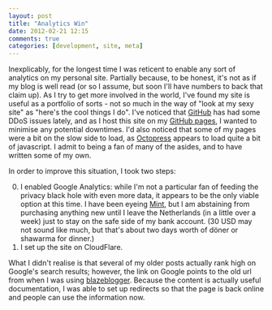 ```yaml
---
layout: post
title: "Analytics Win"
date: 2012-02-21 12:15
comments: true
categories: [development, site, meta]
---
```


Inexplicably, for the longest time I was reticent to enable any sort of
analytics on my personal site. Partially because, to be honest, it's not
as if my blog is well read (or so I assume, but soon I'll have numbers
to back that claim up). As I try to get more involved in the world, I've
found my site is useful as a portfolio of sorts - not so much in the way
of "look at my sexy site" as "here's the cool things I do". I've noticed
that [GitHub](https://github.com) has had some DDoS issues lately, and as
I host this site on my [GitHub pages](http://pages.github.com/), I wanted
to minimise any potential downtimes. I'd also noticed that some of my
pages were a bit on the slow side to load, as [Octopress](http://octopress.org/)
appears to load quite a bit of javascript. I admit to being a fan of many of
the asides, and to have written some of my own. 

<!-- more -->

In order to improve this situation, I took two steps:

0. I enabled Google Analytics: 
while I'm not a particular fan of feeding the privacy black hole with even more
data, it appears to be the only viable option at this time. I have been eyeing
[Mint](http://haveamint.com/), but I am abstaining from purchasing anything new
until I leave the Netherlands (in a little over a week) just to stay on the
safe side of my bank account. (30 USD may not sound like much, but that's about 
two days worth of döner or shawarma for dinner.) 
0. I set up the site on CloudFlare.

What I didn't realise is that several of my older posts actually rank high on
Google's search results; however, the link on Google points to the old url 
from when I was using [blazeblogger](http://blaze.blackened.cz). Because the 
content is actually useful documentation, I was able to set up redirects so 
that the page is back online and people can use the information now. 
